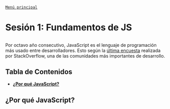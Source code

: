 [`Menú principal`](../)

# Sesión 1: Fundamentos de JS

##
Por octavo año consecutivo, JavaScript es el lenguaje de programación más usado entre desarrolladores. Esto según la [última encuesta](https://insights.stackoverflow.com/survey/2020#most-popular-technologies) realizada por StackOverflow, una de las comunidades más importantes de desarrollo.

## Tabla de Contenidos

- **[¿Por qué JavaScript?](#por-qué-javascript)**



## ¿Por qué JavaScript?
